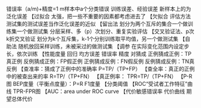 错误率（a/m)+精度=1
m样本中a个分类错误
训练误差、经验误差
新样本上的为泛化误差
【过拟合
太强，把一些不重要的因素都考虑进去了
【欠拟合
评估方法
测试集的测试误差当作泛化误差的近似
【留出法
划分为两个互斥的集合一个做训练集一个做测试集
分层采样、多（p）次划分、重复实验评估
【交叉验证法、p次k折交叉验证
划分为k个互斥集，k-1个分别训练取平均值，另一个做测试集
【自助法
随机放回采样训练，未被采过的做测试集
【调参
在实际变化范围内设定步长，依次训练
【性能度量
回归	均方误差
错误率 精度
		对猜成
正例猜成正例：TP真正例
反例猜成正例：FP假正例
正例猜成反例：FN假反例
反例猜成反例：TN真反例
【查准率：猜成了正例中的准确率
P=TP/（TP+FP）
【查全率：真正的正例中的被查出来的率
R=TP/（TP+FN）
【真正例率：
TPR=TP/（TP+FN）
【P-R图
BEP度量（平衡点度量）：P=R
F1度量
【分类阈值
【ROC“受试者工作特征”曲线
TPR-FPR图
【AUC：area under ROC curve
【代价敏感错误率
代价曲线
期望总体代价
